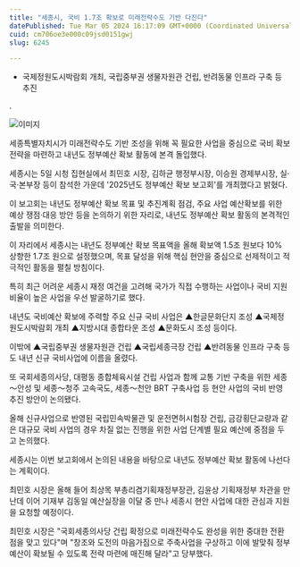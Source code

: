 ```yaml
---
title: "세종시, 국비 1.7조 확보로 미래전략수도 기반 다진다"
datePublished: Tue Mar 05 2024 16:17:09 GMT+0000 (Coordinated Universal Time)
cuid: cm706oe3e000c09jsd0151gwj
slug: 6245

---
```



- 국제정원도시박람회 개최, 국립중부권 생물자원관 건립, 반려동물 인프라 구축 등 추진

.

![이미지](https://cdn.hashnode.com/res/hashnode/image/upload/v1739260300603/d082d316-59b4-48ef-9d37-a60a231c42e4.jpeg)

세종특별자치시가 미래전략수도 기반 조성을 위해 꼭 필요한 사업을 중심으로 국비 확보 전략을 마련하고 내년도 정부예산 확보 활동에 본격 돌입했다.

세종시는 5일 시청 집현실에서 최민호 시장, 김하균 행정부시장, 이승원 경제부시장, 실·국·본부장 등이 참석한 가운데 '2025년도 정부예산 확보 보고회'를 개최했다고 밝혔다.

이 보고회는 내년도 정부예산 확보 목표 및 추진계획 점검, 주요 사업 예산확보를 위한 예상 쟁점·대응 방안 등을 논의하기 위한 자리로, 내년도 정부예산 확보 활동의 본격적인 출발을 의미한다.

이 자리에서 세종시는 내년도 정부예산 확보 목표액을 올해 확보액 1.5조 원보다 10% 상향한 1.7조 원으로 설정했으며, 목표 달성을 위해 핵심 현안을 중심으로 선제적이고 적극적인 활동을 펼칠 방침이다.

특히 최근 어려운 세종시 재정 여건을 고려해 국가가 직접 수행하는 사업이나 국비 지원 비율이 높은 사업을 우선 발굴하기로 했다.

내년도 국비예산 확보에 주력할 주요 신규 국비 사업은 ▲한글문화단지 조성 ▲국제정원도시박람회 개최 ▲지방시대 종합타운 조성 ▲문화도시 조성 등이다.

이밖에 ▲국립중부권 생물자원관 건립 ▲국립세종극장 건립 ▲반려동물 인프라 구축 등도 내년 신규 국비사업에 이름을 올렸다.

또 국회세종의사당, 대평동 종합체육시설 건립 사업과 함께 교통 기반 구축을 위한 세종～안성 및 세종～청주 고속국도, 세종～천안 BRT 구축사업 등 현안 사업의 국비 반영 추진 방안이 논의됐다.

올해 신규사업으로 반영된 국립민속박물관 및 운전면허시험장 건립, 금강횡단교량과 같은 대규모 국비 사업의 경우 차질 없는 진행을 위한 사업 단계별 필요 예산에 중점을 두고 논의했다.

세종시는 이번 보고회에서 논의된 내용을 바탕으로 내년도 정부예산 확보 활동에 나선다는 계획이다.

최민호 시장은 올해 들어 최상목 부총리겸기획재정부장관, 김윤상 기획재정부 차관을 만난데 이어 기재부 김동일 예산실장을 이달 중 만나 세종시 현안 사업에 대한 관심과 지원을 요청할 예정이다.

최민호 시장은 "국회세종의사당 건립 확정으로 미래전략수도 완성을 위한 중대한 전환점을 맞고 있다"며 "창조와 도전의 마음가짐으로 주축사업을 구상하고 이에 발맞춰 정부예산이 확보될 수 있도록 전략 마련에 매진해 달라"고 당부했다.